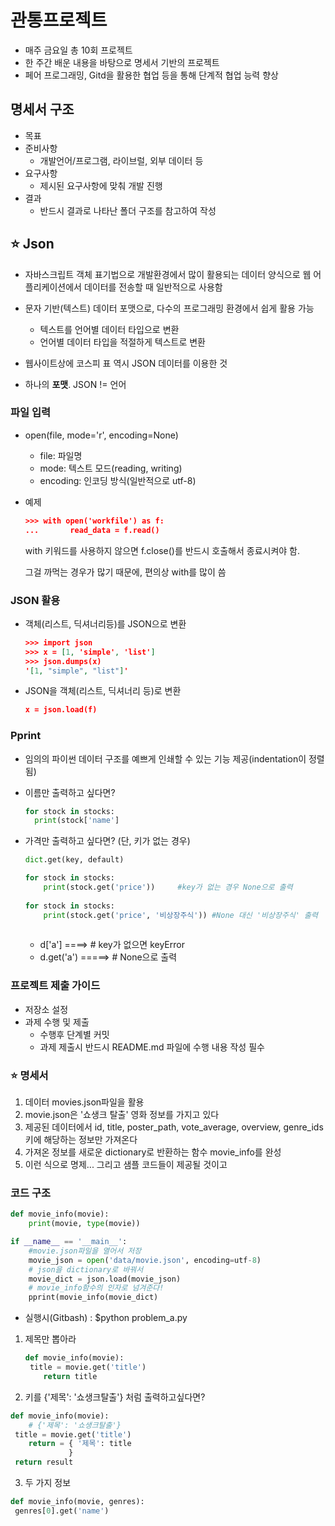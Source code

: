 #  관통프로젝트



* 매주 금요일 총 10회 프로젝트
* 한 주간 배운 내용을 바탕으로 명세서 기반의 프로젝트
* 페어 프로그래밍, Gitd을 활용한 협업 등을 통해 단계적 협업 능력 향상



## 명세서 구조

* 목표 
* 준비사항
  * 개발언어/프로그램, 라이브럴, 외부 데이터 등
* 요구사항
  * 제시된 요구사항에 맞춰 개발 진행
* 결과
  * 반드시 결과로 나타난 폴더 구조를 참고하여 작성





## :star: Json

* 자바스크립트 객체 표기법으로 개발환경에서 많이 활용되는 데이터 양식으로 웹 어플리케이션에서 데이터를 전송할 때 일반적으로 사용함
* 문자 기반(텍스트) 데이터 포맷으로, 다수의 프로그래밍 환경에서 쉽게 활용 가능
  * 텍스트를 언어별 데이터 타입으로 변환
  * 언어별 데이터 타입을 적절하게 텍스트로 변환

* 웹사이트상에 코스피 표 역시 JSON 데이터를 이용한 것
* 하나의 **포맷**. JSON != 언어



### 파일 입력

* open(file, mode='r', encoding=None)

  * file: 파일명
  * mode: 텍스트 모드(reading, writing)
  * encoding: 인코딩 방식(일반적으로 utf-8)

* 예제

  ```json
  >>> with open('workfile') as f:
  ...		read_data = f.read()
  
  ```

  with 키워드를 사용하지 않으면 f.close()를 반드시 호출해서 종료시켜야 함. 

  그걸 까먹는 경우가 많기 때문에, 편의상 with를 많이 씀



### JSON 활용

* 객체(리스트, 딕셔너리등)를 JSON으로 변환

  ```json
  >>> import json
  >>> x = [1, 'simple', 'list']
  >>> json.dumps(x)
  '[1, "simple", "list"]'
  ```

  

* JSON을 객체(리스트, 딕셔너리 등)로 변환

  ```json
  x = json.load(f)
  ```

  



### Pprint

* 임의의 파이썬 데이터 구조를 예쁘게 인쇄할 수 있는 기능 제공(indentation이 정렬됨)

* 이름만 출력하고 싶다면?

  ```python
  for stock in stocks:
  	print(stock['name']
  ```

* 가격만 출력하고 싶다면? (단, 키가 없는 경우)

  ```python
  dict.get(key, default)
  
  for stock in stocks:
      print(stock.get('price'))		#key가 없는 경우 None으로 출력
      
  for stock in stocks:
      print(stock.get('price', '비상장주식')) #None 대신 '비상장주식' 출력 
     
  ```

  * d['a']  ====>  # key가 없으면 keyError
  * d.get('a')  =====> # None으로 출력



### 프로젝트 제출 가이드

* 저장소 설정
* 과제 수행 및 제출
  * 수행후 단계별 커밋
  * 과제 제출시 반드시 README.md 파일에 수행 내용 작성 필수



### :star: 명세서

1. 데이터 movies.json파일을 활용
2. movie.json은 '쇼생크 탈출' 영화 정보를 가지고 있다
3. 제공된 데이터에서 id, title, poster_path, vote_average, overview, genre_ids키에 해당하는 정보만 가져온다
4. 가져온 정보를 새로운 dictionary로 반환하는 함수 movie_info를 완성
5. 이런 식으로 명제... 그리고 샘플 코드들이 제공될 것이고 



### 코드 구조

```python
def movie_info(movie):
	print(movie, type(movie))

if __name__ == '__main__':
	#movie.json파일을 열어서 저장
	movie_json = open('data/movie.json', encoding=utf-8)
	# json을 dictionary로 바꿔서 
	movie_dict = json.load(movie_json)
	# movie_info함수의 인자로 넘겨준다!
	pprint(movie_info(movie_dict)
```

* 실행시(Gitbash) : $python problem_a.py



1. 제목만 뽑아라

   ```python
   def movie_info(movie):
   	title = movie.get('title')
       return title
   ```

2.  키를 {'제목': '쇼생크탈출'} 처럼 출력하고싶다면?

   ```python
   def movie_info(movie):
       # {'제목': '쇼생크탈출'}
   	title = movie.get('title')
       return = { '제목': title
                }
   	return result
   ```

3.  두 가지 정보

   ```python
   def movie_info(movie, genres):
   	genres[0].get('name')
   ```

   









